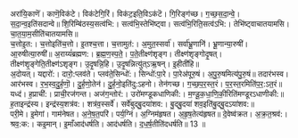 

  
अरा॑यि॒काणॆ॑। काणॆ॒विक॑टे। विक॑टेगि॒रिं। विक॑ट॒इति॒विऽक॑टॆ। गि॒रिङ्ग॑च्छ। ग॒च्छ॒स॒दा॒न्वे॒। स॒दा॒न्व॒इति॑सदान्वे॥ शि॒रिम्बि॑ठस्य॒सत्व॑भि:। सत्व॑भि॒स्तेभि॑ष्ट्वा। सत्व॑भि॒रिति॒सत्व॑ऽभि:। तेभि॑ष्ट्वाचातयामसि। चा॒त॒या॒म॒सीति॑चातयामसि॥  
च॒त्तोइ॒त:। च॒त्तोइति॑च॒त्तो। इ॒तश्च॒त्ता। च॒त्तामुत॑:। अ॒मुत॒स्सर्वा॑। सर्वा॑भ्रू॒णानि॑। भ्रू॒णान्या॒रुषी॑। आ॒रुषीत्या॒रुषी॑॥ अ॒राय्यं॑ब्रह्मण:। ब्र॒ह्म॒ण॒स्प॒ते॒। प॒ते॒तीक्ष्ण॑शृङ्ग। तीक्ष्ण॑शृङ्गोदृ॒षत्। तीक्ष्ण॑शृ॒ङ्गेति॒तीक्ष्ण॑ऽशृङ्ग। उ॒दृ॒षन्नि॒हि। उ॒दृ॒षन्नित्यु॑त्ऽऋ॒षन्। इ॒हीती॑हि॥  
अ॒दोयत्। यद्दारो॑:। दारो॒:प्लव॑ते। प्लव॑ते॒सिन्धो॑:। सिन्धो॑:पा॒रे। पा॒रेअ॑पूरु॒षं। अ॒पु॒रु॒षमित्य॑पु॒रु॒षं॥ तदार॑भस्व। आर॑भस्व। र॒भ॒स्व॒दु॒र्ह॒णॊ॒। दु॒र्ह॒णो॒तेन॑। दु॒र्ह॒नो॒इति॑दु:ऽहनो। तेन॑गच्छ। ग॒च्छ॒प॒र॒स्त॒रं। प॒र॒स्त॒रमिति॑प॒र॒:ऽत॒रं॥  
यध्द॑। ह॒प्राची॑:। प्राची॒रज॑गन्त। अज॑ग॒न्तोर॑:। उरो॑मण्डूकधाणिकी:। म॒ण्डू॒क॒धा॒णि॒की॒रिति॑मण्डूरऽधाणीकी:॥ ह॒ताइन्द्र॑स्य। इन्द्र॑स्य॒शत्र॑व:। शत्र॑व॒स्सर्वे॑। सर्वे॑बुद्बु॒दया॑शव:। बु॒द्बु॒दया॑ शव॒इति॑बु॒द्बु॒दऽया॑शव:॥  
परी॒मे। इ॒मेगां। गाम॑नेषत। अ॒ने॒ष॒त॒परि॑। पर्य॒ग्निं। अ॒ग्निम॑हृषत। अ॒हृ॒ष॒तेत्य॑हृषत॥ दे॒वेष्व॑क्रत। अ॒क्र॒त॒श्रव॑:। श्रव॒:क:। कइ॒मान्। इ॒माँआद॑धर्षति। आद॑धर्षति। द॒ध॒र्ष॒तीति॑दधर्षति॥ 13 ॥  
